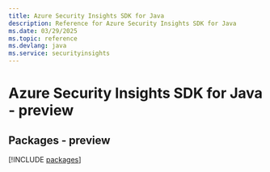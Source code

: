 ```yaml
---
title: Azure Security Insights SDK for Java
description: Reference for Azure Security Insights SDK for Java
ms.date: 03/29/2025
ms.topic: reference
ms.devlang: java
ms.service: securityinsights
---
```

# Azure Security Insights SDK for Java - preview
## Packages - preview
[!INCLUDE [packages](security-insights-index.md)]